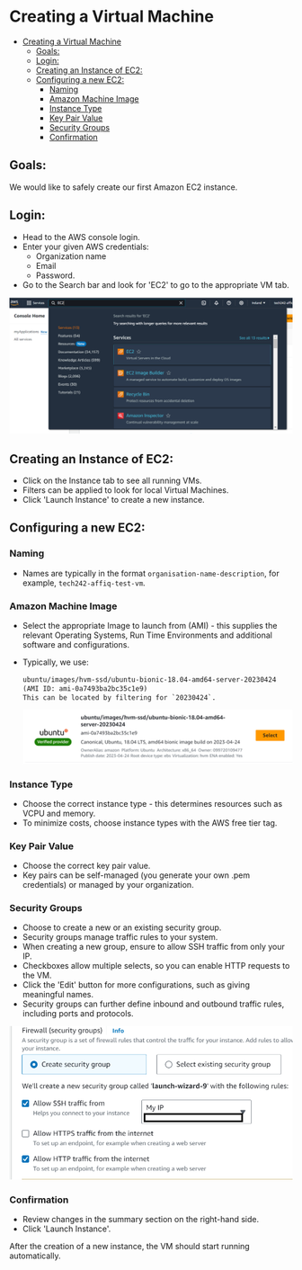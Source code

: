 # Creating a Virtual Machine

- [Creating a Virtual Machine](#creating-a-virtual-machine)
  - [Goals:](#goals)
  - [Login:](#login)
  - [Creating an Instance of EC2:](#creating-an-instance-of-ec2)
  - [Configuring a new EC2:](#configuring-a-new-ec2)
    - [Naming](#naming)
    - [Amazon Machine Image](#amazon-machine-image)
    - [Instance Type](#instance-type)
    - [Key Pair Value](#key-pair-value)
    - [Security Groups](#security-groups)
    - [Confirmation](#confirmation)

## Goals:
We would like to safely create our first Amazon EC2 instance.

## Login:

* Head to the AWS console login.
* Enter your given AWS credentials:
  * Organization name
  * Email
  * Password.
* Go to the Search bar and look for 'EC2' to go to the appropriate VM tab.

![EC2 Search Screenshot](EC2SearchScreenshot.PNG)
  
## Creating an Instance of EC2:

* Click on the Instance tab to see all running VMs.
* Filters can be applied to look for local Virtual Machines.
* Click 'Launch Instance' to create a new instance.

## Configuring a new EC2:

### Naming
* Names are typically in the format `organisation-name-description`, for example, `tech242-affiq-test-vm`.

### Amazon Machine Image
* Select the appropriate Image to launch from (AMI) - this supplies the relevant Operating Systems, Run Time Environments and additional software and configurations.
* Typically, we use:
    ```
    ubuntu/images/hvm-ssd/ubuntu-bionic-18.04-amd64-server-20230424 (AMI ID: ami-0a7493ba2bc35c1e9)
    This can be located by filtering for `20230424`.
    ```

    ![Ubuntu AMI Screenshot](UbuntuAMI.PNG)

### Instance Type
* Choose the correct instance type - this determines resources such as VCPU and memory.
* To minimize costs, choose instance types with the AWS free tier tag.

### Key Pair Value
* Choose the correct key pair value.
* Key pairs can be self-managed (you generate your own .pem credentials) or managed by your organization.

### Security Groups
* Choose to create a new or an existing security group.
* Security groups manage traffic rules to your system.
* When creating a new group, ensure to allow SSH traffic from only your IP.
* Checkboxes allow multiple selects, so you can enable HTTP requests to the VM.
* Click the 'Edit' button for more configurations, such as giving meaningful names.
* Security groups can further define inbound and outbound traffic rules, including ports and protocols.

![Ideal Security Group Configuration Screenshot](IdealSecGroupConfig.PNG)

### Confirmation

* Review changes in the summary section on the right-hand side.
* Click 'Launch Instance'.

After the creation of a new instance, the VM should start running automatically.
